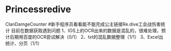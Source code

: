 # Princessredive
ClanDamgeCounter
#新手程序员看看能不能完成公主链接Re.dive工会战伤害统计
目前在数据获取遇到问题
1、IOS上的OCR出来的数据是混乱的，很难处理，预计后期用百度的OCR尝试解决（0/1）
2、txt的混乱数据整理（1/1）
3、Excel出统计、分页（1/1）
